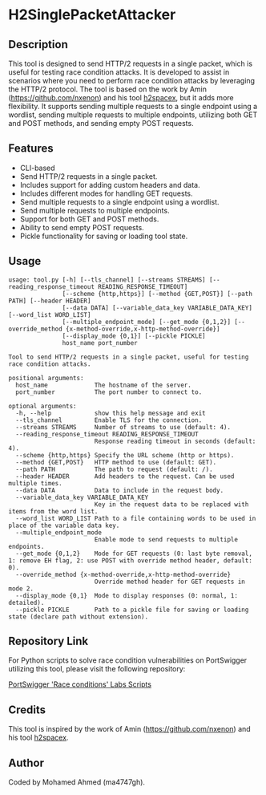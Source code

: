 # H2SinglePacketAttacker

## Description

This tool is designed to send HTTP/2 requests in a single packet, which is useful for testing race condition attacks. It is developed to assist in scenarios where you need to perform race condition attacks by leveraging the HTTP/2 protocol. The tool is based on the work by Amin (https://github.com/nxenon) and his tool [h2spacex](https://github.com/nxenon/h2spacex), but it adds more flexibility. It supports sending multiple requests to a single endpoint using a wordlist, sending multiple requests to multiple endpoints, utilizing both GET and POST methods, and sending empty POST requests.

## Features

- CLI-based
- Send HTTP/2 requests in a single packet.
- Includes support for adding custom headers and data.
- Includes different modes for handling GET requests.
- Send multiple requests to a single endpoint using a wordlist.
- Send multiple requests to multiple endpoints.
- Support for both GET and POST methods.
- Ability to send empty POST requests.
- Pickle functionality for saving or loading tool state.

## Usage

```
usage: tool.py [-h] [--tls_channel] [--streams STREAMS] [--reading_response_timeout READING_RESPONSE_TIMEOUT]
               [--scheme {http,https}] [--method {GET,POST}] [--path PATH] [--header HEADER]
               [--data DATA] [--variable_data_key VARIABLE_DATA_KEY] [--word_list WORD_LIST]
               [--multiple_endpoint_mode] [--get_mode {0,1,2}] [--override_method {x-method-override,x-http-method-override}]
               [--display_mode {0,1}] [--pickle PICKLE]
               host_name port_number

Tool to send HTTP/2 requests in a single packet, useful for testing race condition attacks.

positional arguments:
  host_name             The hostname of the server.
  port_number           The port number to connect to.

optional arguments:
  -h, --help            show this help message and exit
  --tls_channel         Enable TLS for the connection.
  --streams STREAMS     Number of streams to use (default: 4).
  --reading_response_timeout READING_RESPONSE_TIMEOUT
                        Response reading timeout in seconds (default: 4).
  --scheme {http,https} Specify the URL scheme (http or https).
  --method {GET,POST}   HTTP method to use (default: GET).
  --path PATH           The path to request (default: /).
  --header HEADER       Add headers to the request. Can be used multiple times.
  --data DATA           Data to include in the request body.
  --variable_data_key VARIABLE_DATA_KEY
                        Key in the request data to be replaced with items from the word list.
  --word_list WORD_LIST Path to a file containing words to be used in place of the variable data key.
  --multiple_endpoint_mode
                        Enable mode to send requests to multiple endpoints.
  --get_mode {0,1,2}    Mode for GET requests (0: last byte removal, 1: remove EH flag, 2: use POST with override method header, default: 0).
  --override_method {x-method-override,x-http-method-override}
                        Override method header for GET requests in mode 2.
  --display_mode {0,1}  Mode to display responses (0: normal, 1: detailed).
  --pickle PICKLE       Path to a pickle file for saving or loading state (declare path without extension).
```

## Repository Link

For Python scripts to solve race condition vulnerabilities on PortSwigger utilizing this tool, please visit the following repository:

[PortSwigger 'Race conditions' Labs Scripts](https://github.com/ma4747gh/PenetrationTestingScripts/tree/main/PortSwigger/Server-side%20topics/Race%20conditions)

## Credits

This tool is inspired by the work of Amin (https://github.com/nxenon) and his tool [h2spacex](https://github.com/nxenon/h2spacex).

## Author

Coded by Mohamed Ahmed (ma4747gh).
